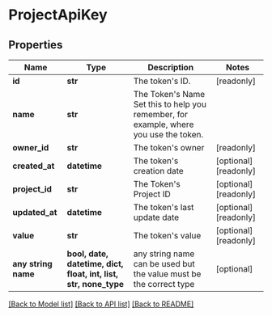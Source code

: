 # ProjectApiKey


## Properties
Name | Type | Description | Notes
------------ | ------------- | ------------- | -------------
**id** | **str** | The token&#39;s ID. | [readonly] 
**name** | **str** | The Token&#39;s Name  Set this to help you remember, for example, where you use the token. | 
**owner_id** | **str** | The token&#39;s owner | [readonly] 
**created_at** | **datetime** | The token&#39;s creation date | [optional] [readonly] 
**project_id** | **str** | The Token&#39;s Project ID | [optional] [readonly] 
**updated_at** | **datetime** | The token&#39;s last update date | [optional] [readonly] 
**value** | **str** | The token&#39;s value | [optional] [readonly] 
**any string name** | **bool, date, datetime, dict, float, int, list, str, none_type** | any string name can be used but the value must be the correct type | [optional]

[[Back to Model list]](../README.md#documentation-for-models) [[Back to API list]](../README.md#documentation-for-api-endpoints) [[Back to README]](../README.md)


